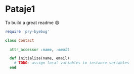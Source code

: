 # Pataje1
To build a great readme :smile:


```rb
require 'pry-byebug'

class Contact
 
  attr_accessor :name, :email

  def initialize(name, email)
    # TODO: assign local variables to instance variables
  end

